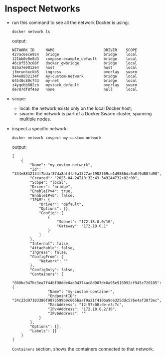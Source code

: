 # Inspect Networks

- run this command to see all the network Docker is using:

    ```commandline
    docker network ls
    ```

    output:

    ```commandline
    NETWORK ID     NAME                      DRIVER    SCOPE
    427ac6ece954   bridge                    bridge    local
    121bb0e0e8d3   compose-example_default   bridge    local
    46c8f553c08f   docker_gwbridge           bridge    local
    02aa7e0012e4   host                      host      local
    jfmrunhxckb5   ingress                   overlay   swarm
    344e8832134f   my-custom-network         bridge    local
    64540c89c743   my-net                    bridge    local
    z4yqebb802zb   mystack_default           overlay   swarm
    de787df8f4a8   none                      null      local
    ```
  
- scope:
   - local: the network exists only on the local Docker host;
   - swarm: the network is part of a Docker Swarm cluster, spanning multiple nodes.

- inspect a specific network:

    ```commandline
    docker network inspect my-custom-network
    ```
    
    output:
    
    ```commandline
    [
        {
            "Name": "my-custom-network",
            "Id": "344e8832134f7bdaf87da8af4fa5a1527aef902f09ce1d9886da9a0f9d88fd98",
            "Created": "2025-04-24T10:32:43.349244732+02:00",
            "Scope": "local",
            "Driver": "bridge",
            "EnableIPv4": true,
            "EnableIPv6": false,
            "IPAM": {
                "Driver": "default",
                "Options": {},
                "Config": [
                    {
                        "Subnet": "172.18.0.0/16",
                        "Gateway": "172.18.0.1"
                    }
                ]
            },
            "Internal": false,
            "Attachable": false,
            "Ingress": false,
            "ConfigFrom": {
                "Network": ""
            },
            "ConfigOnly": false,
            "Containers": {
                "080bc947bc3ea7f44bf98dde8ad04374ac8d907dc0a95e918992cf945c720105": {
                    "Name": "my-custom-container",
                    "EndpointID": "34c23d97103386f9873599b9c665baaf9a21f410ba9de325ddc576e4af38f3ec",
                    "MacAddress": "12:57:00:de:e3:7c",
                    "IPv4Address": "172.18.0.2/16",
                    "IPv6Address": ""
                }
            },
            "Options": {},
            "Labels": {}
        }
    ]
    ```

    `Containers` section, shows the containers connected to that network.
